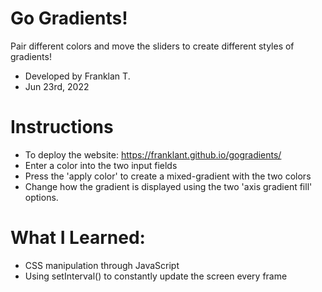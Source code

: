 # Go Gradients!
Pair different colors and move the sliders to create different styles of gradients!
- Developed by Franklan T. 
- Jun 23rd, 2022

# Instructions
- To deploy the website: https://franklant.github.io/gogradients/
- Enter a color into the two input fields
- Press the 'apply color' to create a mixed-gradient with the two colors
- Change how the gradient is displayed using the two 'axis gradient fill' options.

# What I Learned:
- CSS manipulation through JavaScript
- Using setInterval() to constantly update the screen every frame
